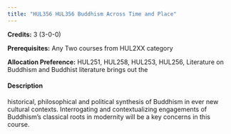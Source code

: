 ```yaml
---
title: "HUL356 HUL356 Buddhism Across Time and Place"
---
```

**Credits:** 3 (3-0-0)

**Prerequisites:** Any Two courses from HUL2XX category 

**Allocation Preference:** HUL251, HUL258, HUL253, HUL256, Literature on Buddhism and Buddhist literature brings out the

#### Description
historical, philosophical and political synthesis of Buddhism in ever new cultural contexts. Interrogating and contextualizing engagements of Buddhism’s classical roots in modernity will be a key concerns in this course.